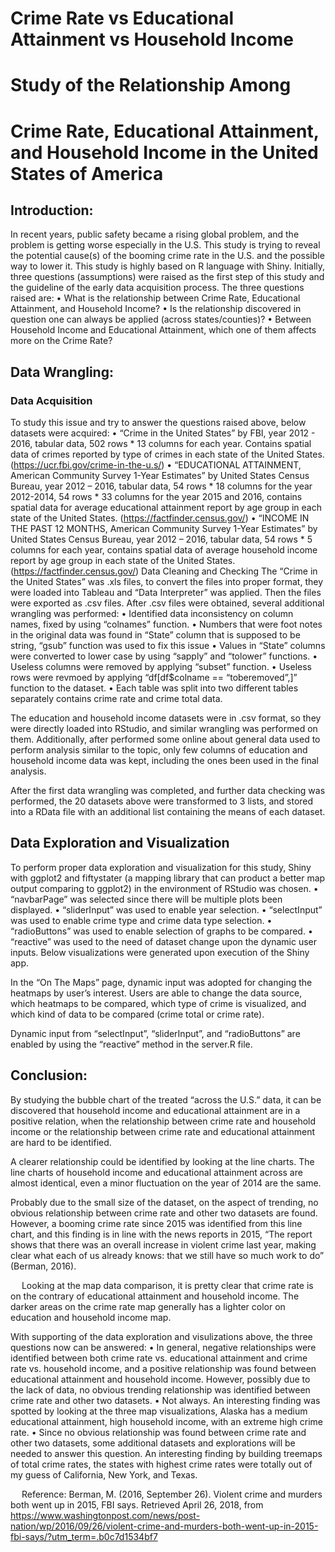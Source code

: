 # Crime Rate vs Educational Attainment vs Household Income
# Study of the Relationship Among 
# Crime Rate, Educational Attainment, and Household Income in the United States of America

## Introduction:
In recent years, public safety became a rising global problem, and the problem is getting worse especially in the U.S. This study is trying to reveal the potential cause(s) of the booming crime rate in the U.S. and the possible way to lower it. This study is highly based on R language with Shiny.
Initially, three questions (assumptions) were raised as the first step of this study and the guideline of the early data acquisition process. The three questions raised are:
•	What is the relationship between Crime Rate, Educational Attainment, and Household Income?
•	Is the relationship discovered in question one can always be applied (across states/counties)?
•	Between Household Income and Educational Attainment, which one of them affects more on the Crime Rate?

## Data Wrangling:
### Data Acquisition
 To study this issue and try to answer the questions raised above, below datasets were acquired:
•	“Crime in the United States” by FBI, year 2012 - 2016, tabular data, 502 rows * 13 columns for each year. Contains spatial data of crimes reported by type of crimes in each state of the United States. (https://ucr.fbi.gov/crime-in-the-u.s/)
•	“EDUCATIONAL ATTAINMENT, American Community Survey 1-Year Estimates” by United States Census Bureau, year 2012 – 2016, tabular data, 54 rows * 18 columns for the year 2012-2014, 54 rows * 33 columns for the year 2015 and 2016, contains spatial data for average educational attainment report by age group in each state of the United States. (https://factfinder.census.gov/)
•	“INCOME IN THE PAST 12 MONTHS, American Community Survey 1-Year Estimates” by United States Census Bureau, year 2012 – 2016, tabular data, 54 rows * 5 columns for each year, contains spatial data of average household income report by age group in each state of the United States. (https://factfinder.census.gov/)
Data Cleaning and Checking
The “Crime in the United States” was .xls files, to convert the files into proper format, they were loaded into Tableau and “Data Interpreter” was applied. Then the files were exported as .csv files.
After .csv files were obtained, several additional wrangling was performed:
•	Identified data inconsistency on column names, fixed by using “colnames” function.
•	Numbers that were foot notes in the original data was found in “State” column that is supposed to be string, “gsub” function was used to fix this issue
•	Values in “State” columns were converted to lower case by using “sapply” and “tolower” functions.
•	Useless columns were removed by applying “subset” function.
•	Useless rows were revmoed by applying “df[df$colname == “toberemoved”,]” function to the dataset.
•	Each table was split into two different tables separately contains crime rate and crime total data.
 
The education and household income datasets were in .csv format, so they were directly loaded into RStudio, and similar wrangling was performed on them.
Additionally, after performed some online about general data used to perform analysis similar to the topic, only few columns of education and household income data was kept, including the ones been used in the final analysis.
 
 
After the first data wrangling was completed, and further data checking was performed, the 20 datasets above were transformed to 3 lists, and stored into a RData file with an additional list containing the means of each dataset.
  

## Data Exploration and Visualization
To perform proper data exploration and visualization for this study, Shiny with ggplot2 and fiftystater (a mapping library that can product a better map output comparing to ggplot2) in the environment of RStudio was chosen.
•	“navbarPage” was selected since there will be multiple plots been displayed.
•	“sliderInput” was used to enable year selection.
•	“selectInput” was used to enable crime type and crime data type selection.
•	“radioButtons” was used to enable selection of graphs to be compared.
•	“reactive” was used to the need of dataset change upon the dynamic user inputs.
Below visualizations were generated upon execution of the Shiny app.
 
 
 
In the “On The Maps” page, dynamic input was adopted for changing the heatmaps by user’s interest. Users are able to change the data source, which heatmaps to be compared, which type of crime is visualized, and which kind of data to be compared (crime total or crime rate).

Dynamic input from “selectInput”, “sliderInput”, and “radioButtons” are enabled by using the “reactive” method in the server.R file.



## Conclusion:
By studying the bubble chart of the treated “across the U.S.” data, it can be discovered that household income and educational attainment are in a positive relation, when the relationship between crime rate and household income or the relationship between crime rate and educational attainment are hard to be identified.
 
A clearer relationship could be identified by looking at the line charts. The line charts of household income and educational attainment across are almost identical, even a minor fluctuation on the year of 2014 are the same.
 
Probably due to the small size of the dataset, on the aspect of trending, no obvious relationship between crime rate and other two datasets are found.
However, a booming crime rate since 2015 was identified from this line chart, and this finding is in line with the news reports in 2015, “The report shows that there was an overall increase in violent crime last year, making clear what each of us already knows: that we still have so much work to do” (Berman, 2016).
  
 
Looking at the map data comparison, it is pretty clear that crime rate is on the contrary of educational attainment and household income. The darker areas on the crime rate map generally has a lighter color on education and household income map.
 
  


With supporting of the data exploration and visulizations above, the three questions now can be answered:
•	In general, negative relationships were identified between both crime rate vs. educational attainment and crime rate vs. household income, and a positive relationship was found between educational attainment and household income. However, possibly due to the lack of data, no obvious trending relationship was identified between crime rate and other two datasets.
•	Not always. An interesting finding was spotted by looking at the three map visualizations, Alaska has a medium educational attainment, high household income, with an extreme high crime rate. 
•	Since no obvious relationship was found between crime rate and other two datasets, some additional datasets and explorations will be needed to answer this question.
An interesting finding by building treemaps of total crime rates, the states with highest crime rates were totally out of my guess of California, New York, and Texas.
         



 
Reference:
Berman, M. (2016, September 26). Violent crime and murders both went up in 2015, FBI says. Retrieved April 26, 2018, from https://www.washingtonpost.com/news/post-nation/wp/2016/09/26/violent-crime-and-murders-both-went-up-in-2015-fbi-says/?utm_term=.b0c7d1534bf7

